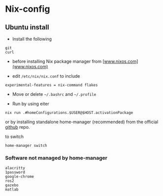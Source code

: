 # Nix-config

## Ubuntu install

- Install the following
```
git
curl
```

- before installing Nix package manager from [www.nixos.com](www.nixos.com)

- edit `/etc/nix/nix.conf` to include 
```
experimental-features = nix-command flakes
```
- Move or delete `~/.bashrc` and `~/.profile`

- Run by using eiter

```
nix run .#homeConfigurations.$USER@$HOST.activationPackage
```

or by installing standalone home-manager (recommended) from the official [github](https://github.com/nix-community/home-manager) repo.

to switch

```
home-manager switch
```
### Software not managed by home-manager
```
alacritty
1password
google-chrome
ros2
gazebo
matlab
```
